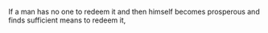 If a man has no one to redeem it and then himself becomes prosperous and finds sufficient means to redeem it,
